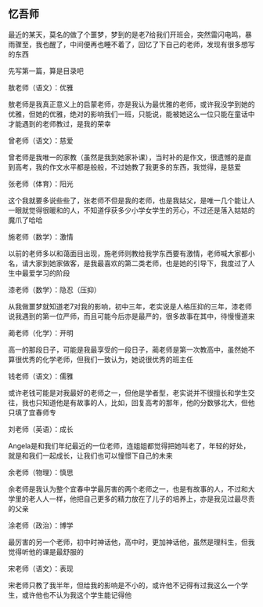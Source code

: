 ## 忆吾师 ##

最近的某天，莫名的做了个噩梦，梦到的是老7给我们开班会，突然雷闪电鸣，暴雨骤至，我也醒了，中间便再也睡不着了，回忆了下自己的老师，发现有很多想写的东西
 
先写第一篇，算是目录吧
 
敖老师（语文）：优雅
 
敖老师是我真正意义上的启蒙老师，亦是我认为最优雅的老师，或许我没学到她的优雅，但她的优雅，绝对的影响我们一班，只能说，能被她这么一位只能在童话中才能遇到的老师教过，是我的荣幸
 
曾老师（语文）：慈爱
 
曾老师是我唯一的家教（虽然是我到她家补课），当时补的是作文，很遗憾的是直到高考，我的作文水平都是般般，不过她教了我更多的东西，我觉得，是慈爱
 
张老师（体育）：阳光
 
这个我就要多说些些了，张老师不但是我的老师，也是我姑父，是唯一几个能让人一眼就觉得很暖和的人，不知道俘获多少小学女学生的芳心，不过还是落入姑姑的魔爪了哈哈
 
施老师（数学）：激情
 
以前的老师多以和蔼面目出现，施老师则教给我学东西要有激情，老师喊大家都小名，请大家到她家做客，是我最喜欢的第二类老师，也是她的引导下，我度过了人生中最爱学习的阶段
 
漆老师（数学）：隐忍（压抑）
 
从我做噩梦就知道老7对我的影响，初中三年，老实说是人格压抑的三年，漆老师说我遇到的第一位严师，而且可能今后亦是最严的，很多故事在其中，待慢慢道来
 
蔺老师（化学）：开明
 
高一的那段日子，可能是我最享受的一段日子，蔺老师是第一次教高中，虽然她不算很优秀的化学老师，但我们一致认为，她说很优秀的班主任
 
钱老师（语文）：儒雅
 
或许老钱可能是对我最好的老师之一，但他是学者型，老实说并不很擅长和学生交往，我也只知道他是有故事的人，比如，回复高考的那年，他的分数够北大，但他只填了宜春师专
 
刘老师（英语）：成长
 
Angela是和我们年纪最近的一位老师，连姐姐都觉得把她叫老了，年轻的好处，就是和我们一起成长，让我们也可以憧憬下自己的未来
 
余老师（物理）：慎思
 
余老师是我认为整个宜春中学最厉害的两个老师之一，也是有故事的人，不过和大学里的老人人一样，他把自己更多的精力放在了儿子的培养上，亦是我见过最尽责的父亲
 
涂老师（政治）：博学
 
最厉害的另一个老师，初中时神话他，高中时，更加神话他，虽然是理科生，但我觉得听他的课是最舒服的
 
宋老师（语文）：表现
 
宋老师只教了我半年，但给我的影响是不小的，或许他不记得有过我这么一个学生，或许他也不认为我这个学生能记得他